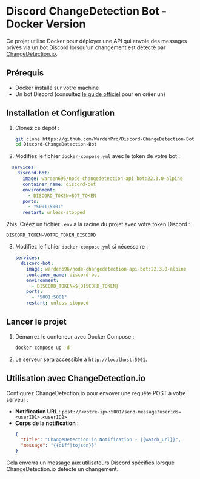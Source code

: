 
# Discord ChangeDetection Bot - Docker Version

Ce projet utilise Docker pour déployer une API qui envoie des messages privés via un bot Discord lorsqu'un changement est détecté par [ChangeDetection.io](https://changedetection.io/).

## Prérequis

- Docker installé sur votre machine
- Un bot Discord (consultez [le guide officiel](https://discord.com/developers/docs/getting-started) pour en créer un)

## Installation et Configuration

1. Clonez ce dépôt :
   ```bash
   git clone https://github.com/WardenPro/Discord-ChangeDetection-Bot
   cd Discord-ChangeDetection-Bot
   ```
2. Modifiez le fichier `docker-compose.yml` avec le token de votre bot :
 ```yaml
   services:
     discord-bot:
       image: warden696/node-changedetection-api-bot:22.3.0-alpine
       container_name: discord-bot
       environment:
         - DISCORD_TOKEN=BOT_TOKEN
       ports:
         - "5001:5001"
       restart: unless-stopped
   ```
2bis. Créez un fichier `.env` à la racine du projet avec votre token Discord :
   ```
   DISCORD_TOKEN=VOTRE_TOKEN_DISCORD
   ```

3. Modifiez le fichier `docker-compose.yml` si nécessaire :
   ```yaml
   services:
     discord-bot:
       image: warden696/node-changedetection-api-bot:22.3.0-alpine
       container_name: discord-bot
       environment:
         - DISCORD_TOKEN=${DISCORD_TOKEN}
       ports:
         - "5001:5001"
       restart: unless-stopped
   ```

## Lancer le projet

1. Démarrez le conteneur avec Docker Compose :
   ```bash
   docker-compose up -d
   ```

2. Le serveur sera accessible à `http://localhost:5001`.

## Utilisation avec ChangeDetection.io

Configurez ChangeDetection.io pour envoyer une requête POST à votre serveur :

- **Notification URL** : `post://<votre-ip>:5001/send-message?userids=<userID1>,<userID2>`
- **Corps de la notification** :
  ```json
  {
    "title": "ChangeDetection.io Notification - {{watch_url}}",
    "message": "{{diff|tojson}}"
  }
  ```

Cela enverra un message aux utilisateurs Discord spécifiés lorsque ChangeDetection.io détecte un changement.
